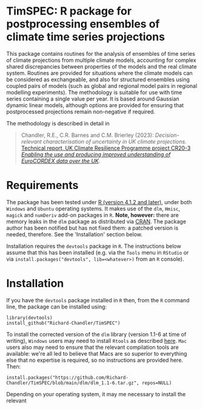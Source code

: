 # TimSPEC: R package for postprocessing ensembles of climate time series projections

This package contains routines for the analysis of ensembles of time series of climate projections 
from multiple climate models, accounting for complex shared discrepancies between properties of the models
and the real climate system. Routines are provided for situations where the climate models can be considered 
as exchangeable, and also for structured ensembles using coupled pairs of models (such as global and regional 
model pairs in regional modelling experiments). The methodology is suitable for use with time series 
containing a single value per year. It is based around Gaussian dynamic linear models, although options are 
provided for ensuring that postprocessed projections remain non-negative if required. 

The methodology is described in detail in 

> Chandler, R.E., C.R. Barnes and C.M. Brierley (2023): _Decision-relevant characterisation of uncertainty in UK climate projections._ 
[Technical report, UK Climate Resilience Programme project CR20-3 _Enabling the use and producing improved understanding of EuroCORDEX data over the UK_](https://www.ucl.ac.uk/statistics/sites/statistics/files/projectionuncertainty.pdf).

# Requirements

The package has been tested under [R (version 4.1.2 and later)](https://www.r-project.org/), under both `Windows` and `Ubuntu` operating systems. 
It makes use of the `dlm`, `Hmisc`, `magick` and `numDeriv` add-on packages in `R`. **Note, however:** there are memory leaks in the `dlm` package as 
distributed via [CRAN](https://cloud.r-project.org/web/packages/dlm/index.html). The package author has been notified but has not fixed them: 
a patched version is needed, therefore. See the 'Installation' section below. 

Installation requires the `devtools` package in `R`. The instructions below assume that this has been installed (e.g. via the `Tools` menu in `RStudio` or via `install.packages("devtools", lib=<whatever>)` from an `R` console).  

# Installation

If you have the `devtools` package installed in `R` then, from the `R` command line, the package can be installed using:

```
library(devtools)
install_github("Richard-Chandler/TimSPEC")
```

To install the corrected version of the `dlm` library (version 1.1-6 at time of writing), `Windows` users may need to install `Rtools` as described [here](https://cran.r-project.org/bin/windows/Rtools/). `Mac` users also may need to ensure that the relevant compilation tools are available: we're all led to believe that Macs are so superior to everything else that no expertise is required, so no instructions are provided here. Then:

```
install.packages("https://github.com/Richard-Chandler/TimSPEC/blob/main/dlm/dlm_1.1-6.tar.gz", repos=NULL)
```

Depending on your operating system, it may me necessary to install the relevant 

